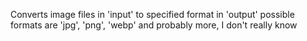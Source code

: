 Converts image files in 'input' to specified format in 'output'
possible formats are 'jpg', 'png', 'webp' and probably more, I don't really know